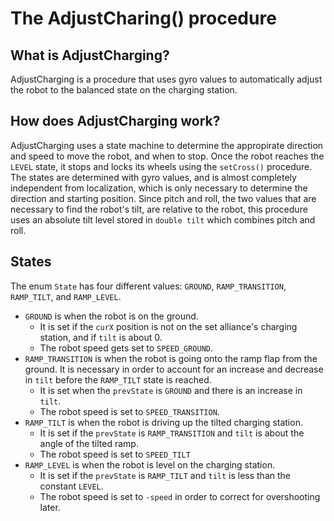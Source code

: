 # The AdjustCharing() procedure


## What is AdjustCharging?

AdjustCharging is a procedure that uses gyro values to automatically adjust the robot to the balanced state on the charging station.

## How does AdjustCharging work?

AdjustCharging uses a state machine to determine the appropirate direction and speed to move the robot, and when to stop. Once the robot reaches the `LEVEL` state, it stops and locks its wheels using the `setCross()` procedure. The states are determined with gyro values, and is almost completely independent from localization, which is only necessary to determine the direction and starting position. Since pitch and roll, the two values that are necessary to find the robot's tilt, are relative to the robot, this procedure uses an absolute tilt level stored in `double tilt` which combines pitch and roll.

## States

The enum `State` has four different values: `GROUND`, `RAMP_TRANSITION`, `RAMP_TILT`, and `RAMP_LEVEL`. 
* `GROUND` is when the robot is on the ground. 
	* It is set if the `curX` position is not on the set alliance's charging station, and if `tilt` is about 0. 
	* The robot speed gets set to `SPEED_GROUND`.
* `RAMP_TRANSITION` is when the robot is going onto the ramp flap from the ground. It is necessary in order to account for an increase and decrease in `tilt` before the `RAMP_TILT` state is reached. 
	* It is set when the `prevState` is `GROUND` and there is an increase in `tilt`. 
	* The robot speed is set to `SPEED_TRANSITION`.
* `RAMP_TILT` is when the robot is driving up the tilted charging station.
	* It is set if the `prevState` is `RAMP_TRANSITION` and `tilt` is about the angle of the tilted ramp.
	* The robot speed is set to `SPEED_TILT`
* `RAMP_LEVEL` is when the robot is level on the charging station.
	* It is set if the `prevState` is `RAMP_TILT` and `tilt` is less than the constant `LEVEL`.
	* The robot speed is set to `-speed` in order to correct for overshooting later.



